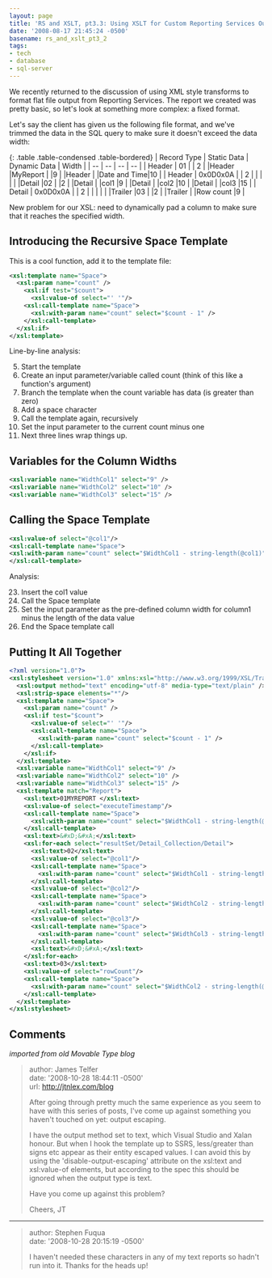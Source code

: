 ```yaml
---
layout: page
title: 'RS and XSLT, pt3.3: Using XSLT for Custom Reporting Services Output'
date: '2008-08-17 21:45:24 -0500'
basename: rs_and_xslt_pt3_2
tags:
- tech
- database
- sql-server
---
```


We recently returned to the discussion of using XML style transforms to format
flat file output from Reporting Services. The report we created was pretty
basic, so let's look at something more complex: a fixed format.

Let's say the client has given us the following file format, and we've trimmed
the data in the SQL query to make sure it doesn't exceed the data width:

<!-- truncate -->

{: .table .table-condensed .table-bordered}
| Record Type | Static Data | Dynamic Data | Width |
| -- | -- | -- | -- |
| Header | 01 |  | 2 |
|Header |MyReport | |9 |
|Header |  |Date and Time|10 |
| Header | 0x0D0x0A | | 2 |
| | | |
|Detail |02 | |2 |
|Detail |  |col1 |9 |
|Detail | |col2 |10 |
|Detail |  |col3 |15 |
| Detail | 0x0D0x0A |  | 2 |
| | | |
|Trailer |03 |  |2   |
|Trailer |  |Row count   |9   |

New problem for our XSL: need to dynamically pad a column to make sure that
it reaches the specified width.

## Introducing the Recursive Space Template

This is a cool function, add it to the template file:

```xml
<xsl:template name="Space">
  <xsl:param name="count" />
    <xsl:if test="$count">
      <xsl:value-of select="' '"/>
    <xsl:call-template name="Space">
      <xsl:with-param name="count" select="$count - 1" />
    </xsl:call-template>
  </xsl:if>
</xsl:template>
```

Line-by-line analysis:

<ol>
  <li value="5">Start the template</li>
  <li>Create an input parameter/variable <span class="command">called </span>
  count (think of this like a function's argument)</li>
  <li>Branch the template when the <span class="command">count </span>variable
  has data (is greater than zero)</li>
  <li>Add a space character</li>
  <li>Call the template again, recursively</li>
  <li>Set the input parameter to the current count minus one</li>

  <li>Next three lines wrap things up.</li>
</ol>

## Variables for the Column Widths

```xml
<xsl:variable name="WidthCol1" select="9" />
<xsl:variable name="WidthCol2" select="10" />
<xsl:variable name="WidthCol3" select="15" />
```

## Calling the Space Template

```xml
<xsl:value-of select="@col1"/>
<xsl:call-template name="Space">
<xsl:with-param name="count" select="$WidthCol1 - string-length(@col1)" />
</xsl:call-template>
```

Analysis:

<ol>
  <li value="23">Insert the col1 value</li>
  <li>Call the Space template</li>
  <li>Set the input parameter as the pre-defined column width for column1
  minus the length of the data value</li>
  <li>End the Space template call</li>
</ol>

## Putting It All Together

```xml
<?xml version="1.0"?>
<xsl:stylesheet version="1.0" xmlns:xsl="http://www.w3.org/1999/XSL/Transform" xmlns:rpt="RsXsltDemo">
  <xsl:output method="text" encoding="utf-8" media-type="text/plain" />
  <xsl:strip-space elements="*"/>
  <xsl:template name="Space">
    <xsl:param name="count" />
    <xsl:if test="$count">
      <xsl:value-of select="' '"/>
      <xsl:call-template name="Space">
        <xsl:with-param name="count" select="$count - 1" />
      </xsl:call-template>
    </xsl:if>
  </xsl:template>
  <xsl:variable name="WidthCol1" select="9" />
  <xsl:variable name="WidthCol2" select="10" />
  <xsl:variable name="WidthCol3" select="15" />
  <xsl:template match="Report">
    <xsl:text>01MYREPORT </xsl:text>
    <xsl:value-of select="executeTimestamp"/>
    <xsl:call-template name="Space">
      <xsl:with-param name="count" select="$WidthCol1 - string-length(@executeTimestamp)" />
    </xsl:call-template>
    <xsl:text>&#xD;&#xA;</xsl:text>
    <xsl:for-each select="resultSet/Detail_Collection/Detail">
      <xsl:text>02</xsl:text>
      <xsl:value-of select="@col1"/>
      <xsl:call-template name="Space">
        <xsl:with-param name="count" select="$WidthCol1 - string-length(@col1)" />
      </xsl:call-template>
      <xsl:value-of select="@col2"/>
      <xsl:call-template name="Space">
        <xsl:with-param name="count" select="$WidthCol2 - string-length(@col2)" />
      </xsl:call-template>
      <xsl:value-of select="@col3"/>
      <xsl:call-template name="Space">
        <xsl:with-param name="count" select="$WidthCol3 - string-length(@col3)" />
      </xsl:call-template>
      <xsl:text>&#xD;&#xA;</xsl:text>
    </xsl:for-each>
    <xsl:text>03</xsl:text>
    <xsl:value-of select="rowCount"/>
    <xsl:call-template name="Space">
      <xsl:with-param name="count" select="$WidthCol2 - string-length(@rowCount)" />
    </xsl:call-template>
  </xsl:template>
</xsl:stylesheet>
```

## Comments

_imported from old Movable Type blog_

> author: James Telfer<br>
> date: '2008-10-28 18:44:11 -0500'<br>
> url: http://jtnlex.com/blog
>
> After going through pretty much the same experience as you seem to have with
> this series of posts, I've come up against something you haven't touched on
> yet: output escaping.
>
> I have the output method set to text, which Visual Studio and Xalan honour.
> But when I hook the template up to SSRS, less/greater than signs etc appear as
> their entity escaped values. I can avoid this by using the
> 'disable-output-escaping' attribute on the xsl:text and xsl:value-of elements,
> but according to the spec this should be ignored when the output type is text.
>
> Have you come up against this problem?
>
> Cheers,
> JT

---

> author: Stephen Fuqua<br>
> date: '2008-10-28 20:15:19 -0500'
>
> I haven't needed these characters in any of my text reports so hadn't run into
> it. Thanks for the heads up!
